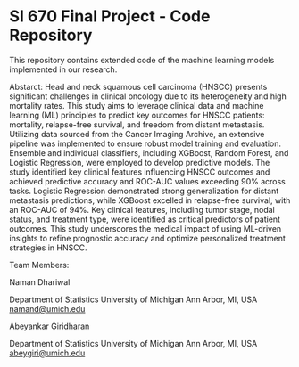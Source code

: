 # SI 670 Final Project - Code Repository

This repository contains extended code of the machine learning models implemented in our research.

Abstarct: Head and neck squamous cell carcinoma (HNSCC) presents significant challenges in clinical oncology due to its heterogeneity and high mortality rates. This study aims to leverage clinical data and machine learning (ML) principles to predict key outcomes for HNSCC patients: mortality, relapse-free survival, and freedom from distant metastasis. Utilizing data sourced from the Cancer Imaging Archive, an extensive pipeline was implemented to ensure robust model training and evaluation. Ensemble and individual classifiers, including XGBoost, Random Forest, and Logistic Regression, were employed to develop predictive models. The study identified key clinical features influencing HNSCC outcomes and achieved predictive accuracy and ROC-AUC values exceeding 90\% across tasks. Logistic Regression demonstrated strong generalization for distant metastasis predictions, while XGBoost excelled in relapse-free survival, with an ROC-AUC of 94\%. Key clinical features, including tumor stage, nodal status, and treatment type, were identified as critical predictors of patient outcomes. This study underscores the medical impact of using ML-driven insights to refine prognostic accuracy and optimize personalized treatment strategies in HNSCC.

Team Members:

Naman Dhariwal

Department of Statistics
University of Michigan
Ann Arbor, MI, USA
namand@umich.edu

Abeyankar Giridharan

Department of Statistics
University of Michigan
Ann Arbor, MI, USA
abeygiri@umich.edu
